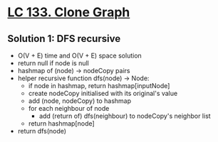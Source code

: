 # [LC 133. Clone Graph](https://leetcode.com/problems/clone-graph/)

## Solution 1: DFS recursive

- O(V + E) time and O(V + E) space solution
- return null if node is null
- hashmap of (node) -> nodeCopy pairs
- helper recursive function dfs(node) -> Node:
  - if node in hashmap, return hashmap\[inputNode\]
  - create nodeCopy initialised with its original's value
  - add (node, nodeCopy) to hashmap
  - for each neighbour of node
    - add (return of) dfs(neighbour) to nodeCopy's neighbor list
  - return hashmap\[node\]
- return dfs(node)
